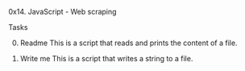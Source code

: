 0x14. JavaScript - Web scraping

Tasks

0. Readme
This is a script that reads and prints the content of a file.

1. Write me
This is a script that writes a string to a file.
